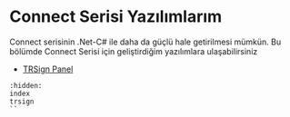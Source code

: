 # Connect Serisi Yazılımlarım

Connect serisinin .Net-C# ile daha da güçlü hale getirilmesi mümkün. Bu bölümde Connect Serisi için geliştirdiğim yazılımlara ulaşabilirsiniz 

  - [TRSign Panel](../connect_series_add_ins/trsign)

```{toctree}
:hidden:
index
trsign
``